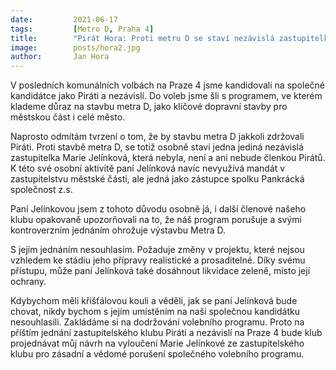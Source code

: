 ```yaml
---
date:         2021-06-17
tags:         [Metro D, Praha 4]
title:        "Pirát Hora: Proti metru D se staví nezávislá zastupitelka Jelínková. Piráti metro podporují"
image: 	      posts/hora2.jpg
author:       Jan Hora
---
```


V posledních komunálních volbách na Praze 4 jsme kandidovali na společné kandidátce jako Piráti a nezávislí. Do voleb jsme šli s programem, ve kterém klademe důraz na stavbu metra D, jako klíčové dopravní stavby pro městskou část i celé město.

Naprosto odmítám tvrzení o tom, že by stavbu metra D jakkoli zdržovali Piráti. Proti stavbě metra D, se totiž osobně staví jedna jediná nezávislá zastupitelka Marie Jelínková, která nebyla, není a ani nebude členkou Pirátů. K této své osobní aktivitě paní Jelínková navíc nevyužívá mandát v zastupitelstvu městské části, ale jedná jako zástupce spolku Pankrácká společnost z.s.

Paní Jelínkovou jsem z tohoto důvodu osobně já, i další členové našeho klubu opakovaně upozorňovali na to, že náš program porušuje a svými kontroverzním jednáním ohrožuje výstavbu Metra D.

S jejím jednáním nesouhlasím. Požaduje změny v projektu, které nejsou vzhledem ke stádiu jeho přípravy realistické a prosaditelné. Díky svému přístupu, může paní Jelínková také dosáhnout likvidace zeleně, místo její ochrany. 

Kdybychom měli křišťálovou kouli a věděli, jak se paní Jelínková bude chovat, nikdy bychom s jejím umístěním na naši společnou kandidátku nesouhlasili. Zakládáme si na dodržování volebního programu. Proto na příštím jednání zastupitelského klubu Piráti a nezávislí na Praze 4 bude klub projednávat můj návrh na vyloučení Marie Jelínkové ze zastupitelského klubu pro zásadní a vědomé porušení společného volebního programu.
